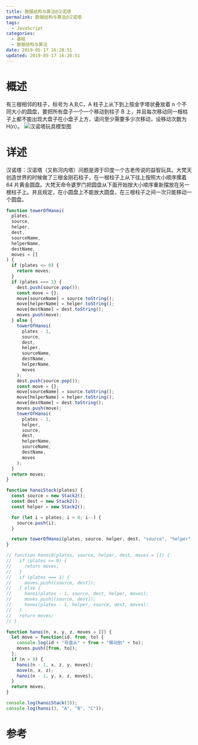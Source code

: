 ```yaml
---
title: 数据结构与算法@汉诺塔
permalink: 数据结构与算法@汉诺塔
tags:
  - JavaScript
categories:
  - 基础
  - 数据结构与算法
date: 2019-05-17 16:28:51
updated: 2019-05-17 16:28:51
---
```


# 概述

有三根相邻的柱子，标号为 A,B,C，A 柱子上从下到上按金字塔状叠放着 n 个不同大小的圆盘，要把所有盘子一个一个移动到柱子 B 上，并且每次移动同一根柱子上都不能出现大盘子在小盘子上方，请问至少需要多少次移动，设移动次数为 H(n）。
![汉诺塔玩具模型图](overview.jpg)

<!-- more -->

# 详述

汉诺塔：汉诺塔（又称河内塔）问题是源于印度一个古老传说的益智玩具。大梵天创造世界的时候做了三根金刚石柱子，在一根柱子上从下往上按照大小顺序摞着 64 片黄金圆盘。大梵天命令婆罗门把圆盘从下面开始按大小顺序重新摆放在另一根柱子上。并且规定，在小圆盘上不能放大圆盘，在三根柱子之间一次只能移动一个圆盘。

```js
function towerOfHanoi(
  plates,
  source,
  helper,
  dest,
  sourceName,
  helperName,
  destName,
  moves = []
) {
  if (plates <= 0) {
    return moves;
  }
  if (plates === 1) {
    dest.push(source.pop());
    const move = {};
    move[sourceName] = source.toString();
    move[helperName] = helper.toString();
    move[destName] = dest.toString();
    moves.push(move);
  } else {
    towerOfHanoi(
      plates - 1,
      source,
      dest,
      helper,
      sourceName,
      destName,
      helperName,
      moves
    );
    dest.push(source.pop());
    const move = {};
    move[sourceName] = source.toString();
    move[helperName] = helper.toString();
    move[destName] = dest.toString();
    moves.push(move);
    towerOfHanoi(
      plates - 1,
      helper,
      source,
      dest,
      helperName,
      sourceName,
      destName,
      moves
    );
  }
  return moves;
}

function hanoiStack(plates) {
  const source = new Stack2();
  const dest = new Stack2();
  const helper = new Stack2();

  for (let i = plates; i > 0; i--) {
    source.push(i);
  }

  return towerOfHanoi(plates, source, helper, dest, "source", "helper", "dest");
}

// function hanoi0(plates, source, helper, dest, moves = []) {
//   if (plates <= 0) {
//     return moves;
//   }
//   if (plates === 1) {
//     moves.push([source, dest]);
//   } else {
//     hanoi(plates - 1, source, dest, helper, moves);
//     moves.push([source, dest]);
//     hanoi(plates - 1, helper, source, dest, moves);
//   }
//   return moves;
// }

function hanoi(n, x, y, z, moves = []) {
  let move = function(id, from, to) {
    console.log(id + "号盘从" + from + "移动到" + to);
    moves.push([from, to]);
  };
  if (n > 0) {
    hanoi(n - 1, x, z, y, moves);
    move(n, x, z);
    hanoi(n - 1, y, x, z, moves);
  }
  return moves;
}

console.log(hanoiStack(3));
console.log(hanoi(3, "A", "B", "C"));
```

# 参考
